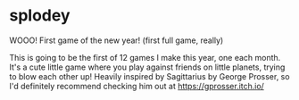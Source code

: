 # splodey
WOOO! First game of the new year! (first full game, really)

This is going to be the first of 12 games I make this year, one each month.
It's a cute little game where you play against friends on little planets, trying to blow each other up!
Heavily inspired by Sagittarius by George Prosser, so I'd definitely recommend checking him out at https://gprosser.itch.io/  
